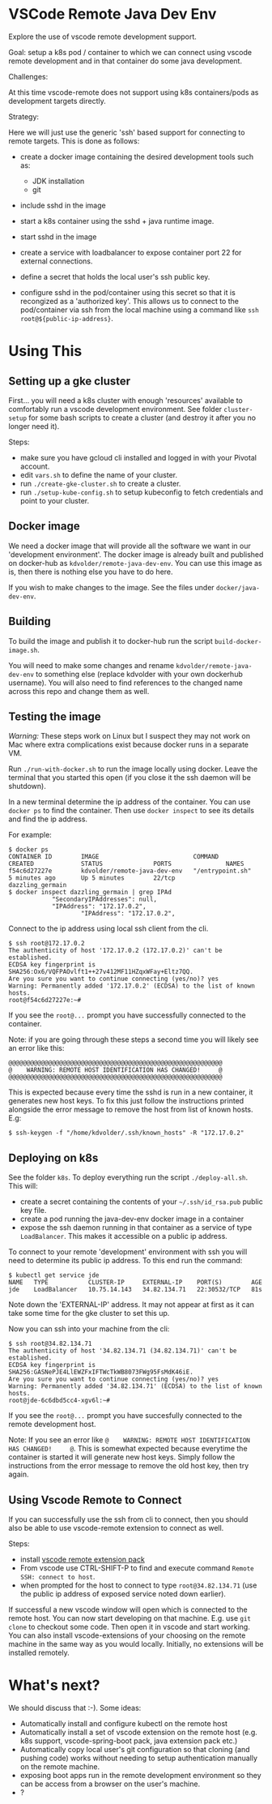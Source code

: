 VSCode Remote Java Dev Env
==========================

Explore the use of vscode remote development support.

Goal: setup a k8s pod / container to which we can connect using vscode remote development and in that container do some java development.

Challenges:

At this time vscode-remote does not support using k8s containers/pods as development
targets directly. 

Strategy:

Here we will just use the generic 'ssh' based support for connecting to
remote targets. This is done as follows:

- create a docker image containing the desired development tools such as:
   - JDK installation
   - git

- include sshd in the image

- start a k8s container using the sshd + java runtime image.
- start sshd in the image
- create a service with loadbalancer to expose container port 22 for external
  connections. 
- define a secret that holds the local user's ssh public key. 
- configure sshd in the pod/container using this secret so that it is recongized
  as a 'authorized key'. This allows us to connect to the pod/container via ssh 
  from the local machine using a command like `ssh root@${public-ip-address}`.

Using This
==========

Setting up a gke cluster
------------------------

First... you will need a k8s cluster with enough 'resources' available to
comfortably run a vscode development environment. See folder `cluster-setup` 
for some bash scripts to create a cluster (and destroy it after you no longer need it).

Steps:

- make sure you have gcloud cli installed and logged in with your Pivotal account.
- edit `vars.sh` to define the name of your cluster.
- run `./create-gke-cluster.sh` to create a cluster.
- run `./setup-kube-config.sh` to setup kubeconfig to fetch credentials and point to your cluster.

Docker image
------------

We need a docker image that will provide all the software we want in our 'development environment'.
The docker image is already built and published on docker-hub as `kdvolder/remote-java-dev-env`.
You can use this image as is, then there is nothing else you have to do here.

If you wish to make changes to the image. See the files under
`docker/java-dev-env`.

## Building

To build the image and publish it to docker-hub run the script `build-docker-image.sh`.

You will need to make some changes and rename `kdvolder/remote-java-dev-env` to something
else (replace kdvolder with your own dockerhub username). You will also need to find 
references to the changed name across this repo and change them as well.

## Testing the image

*Warning:* These steps work on Linux but I suspect they may not work on Mac where
extra complications exist because docker runs in a separate VM. 

Run `./run-with-docker.sh` to run the image locally using docker. Leave the terminal
that you started this open (if you close it the ssh daemon will be shutdown).

In a new terminal determine the ip address of the container. You can use `docker ps` to find the 
container. Then use `docker inspect` to see its details and find the ip address.

For example:

```
$ docker ps
CONTAINER ID        IMAGE                          COMMAND             CREATED             STATUS              PORTS               NAMES
f54c6d27227e        kdvolder/remote-java-dev-env   "/entrypoint.sh"    5 minutes ago       Up 5 minutes        22/tcp              dazzling_germain
$ docker inspect dazzling_germain | grep IPAd
            "SecondaryIPAddresses": null,
            "IPAddress": "172.17.0.2",
                    "IPAddress": "172.17.0.2",
```

Connect to the ip address using local ssh client from the cli.

```
$ ssh root@172.17.0.2
The authenticity of host '172.17.0.2 (172.17.0.2)' can't be established.
ECDSA key fingerprint is SHA256:Ox6/VQFPAOvlft1++27v412MF11HZqxWFay+Eltz7QQ.
Are you sure you want to continue connecting (yes/no)? yes
Warning: Permanently added '172.17.0.2' (ECDSA) to the list of known hosts.
root@f54c6d27227e:~# 
```

If you see the `root@...` prompt you have successfully connected to
the container.

Note: if you are going through these steps a second time you
will likely see an error like this:

```
@@@@@@@@@@@@@@@@@@@@@@@@@@@@@@@@@@@@@@@@@@@@@@@@@@@@@@@@@@@
@    WARNING: REMOTE HOST IDENTIFICATION HAS CHANGED!     @
@@@@@@@@@@@@@@@@@@@@@@@@@@@@@@@@@@@@@@@@@@@@@@@@@@@@@@@@@@@
```

This is expected because every time the sshd is run in a new
container, it generates new host keys. To fix this just follow 
the instructions printed alongside the error message to remove 
the host from list of known hosts. E.g:

```
$ ssh-keygen -f "/home/kdvolder/.ssh/known_hosts" -R "172.17.0.2"
```

Deploying on k8s
----------------

See the folder `k8s`. To deploy everything run the script `./deploy-all.sh`.
This will:

- create a secret containing the contents of your `~/.ssh/id_rsa.pub` public
  key file.
- create a pod running the java-dev-env docker image in a container
- expose the ssh daemon running in that container as a service of type `LoadBalancer`.
  This makes it accessible on a public ip address.

To connect to your remote 'development' environment with ssh you will need to
determine its public ip address. To this end run the command:

```
$ kubectl get service jde
NAME   TYPE           CLUSTER-IP     EXTERNAL-IP    PORT(S)        AGE
jde    LoadBalancer   10.75.14.143   34.82.134.71   22:30532/TCP   81s
```

Note down the 'EXTERNAL-IP' address. It may not appear at first as it can take
some time for the gke cluster to set this up.

Now you can ssh into your machine from the cli:

```
$ ssh root@34.82.134.71
The authenticity of host '34.82.134.71 (34.82.134.71)' can't be established.
ECDSA key fingerprint is SHA256:GASNePJE4LlEWZFxIFTWcTkWB8073FWg95FsMdK46iE.
Are you sure you want to continue connecting (yes/no)? yes
Warning: Permanently added '34.82.134.71' (ECDSA) to the list of known hosts.
root@jde-6c6dbd5cc4-xgv6l:~# 
```

If you see the `root@...` prompt you have succesfully connected to the
remote development host.

Note: If you see an error like `@    WARNING: REMOTE HOST IDENTIFICATION HAS CHANGED!     @`. This is somewhat expected because everytime the container is started
it will generate new host keys. Simply follow the instructions from the
error message to remove the old host key, then try again.

Using Vscode Remote to Connect
------------------------------

If you can successfully use the ssh from cli to connect, then you should also
be able to use vscode-remote extension to connect as well.

Steps:

- install [vscode remote extension pack](https://marketplace.visualstudio.com/items?itemName=ms-vscode-remote.vscode-remote-extensionpack)
- From vscode use CTRL-SHIFT-P to find and execute command `Remote SSH: connect to host`.
- when prompted for the host to connect to type `root@34.82.134.71` (use the public 
ip address of exposed service noted down earlier).

If successful a new vscode window will open which is connected to the remote host.
You can now start developing on that machine. E.g. use `git clone` to checkout some code. Then open it in vscode and start working. You can also install vscode-extensions
of your choosing on the remote machine in the same way as you would locally. Initially, no extensions will be installed remotely. 

What's next?
============

We should discuss that :-). Some ideas:

- Automatically install and configure kubectl on the remote host
- Automatically install a set of vscode extension on the remote host (e.g. k8s support, vscode-spring-boot pack, java extension pack etc.)
- Automatically copy local user's git configuration so that cloning (and pushing
  code) works without needing to setup authentication manually on the remote
  machine.
- exposing boot apps run in the remote development environment so they can be
  access from a browser on the user's machine.
- ?  